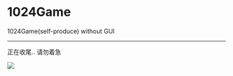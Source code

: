 # 1024Game
1024Game(self-produce) without GUI

-----
正在收尾.. 请勿着急

![](https://pic3.zhimg.com/80/v2-219277796627bf3b8ddb2376d9a7e87a_hd.jpg)
